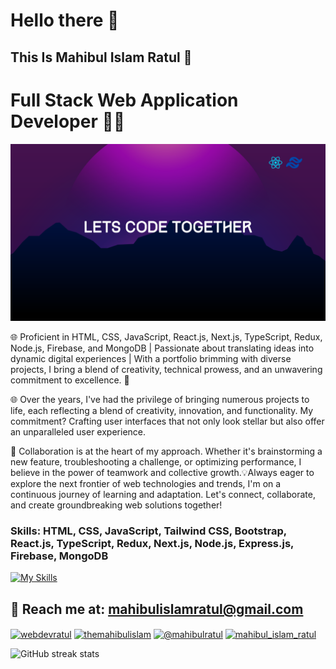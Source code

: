 # Hello there 👋
## This Is Mahibul Islam Ratul 🥰
# Full Stack Web Application Developer 👨‍💻
![This Is Mahibul Islam Ratul](https://github.com/webdevratul/webdevratul/blob/main/gitbanner.png)


🌐 Proficient in HTML, CSS, JavaScript, React.js, Next.js, TypeScript, Redux, Node.js, Firebase, and MongoDB | Passionate about translating ideas into dynamic digital experiences | With a portfolio brimming with diverse projects, I bring a blend of creativity, technical prowess, and an unwavering commitment to excellence. 💼 

🌐 Over the years, I've had the privilege of bringing numerous projects to life, each reflecting a blend of creativity, innovation, and functionality. My commitment? Crafting user interfaces that not only look stellar but also offer an unparalleled user experience.

🤝 Collaboration is at the heart of my approach. Whether it's brainstorming a new feature, troubleshooting a challenge, or optimizing performance, I believe in the power of teamwork and collective growth.💡Always eager to explore the next frontier of web technologies and trends, I'm on a continuous journey of learning and adaptation. Let's connect, collaborate, and create groundbreaking web solutions together!

### Skills: HTML, CSS, JavaScript, Tailwind CSS, Bootstrap, React.js, TypeScript, Redux, Next.js, Node.js, Express.js, Firebase, MongoDB
[![My Skills](https://skillicons.dev/icons?i=html,css,js,react,tailwind,bootstrap,typescript,redux,next,nodejs,express,mongodb,firebase)](https://skillicons.dev)


## 📧 Reach me at:  mahibulislamratul@gmail.com

<p align="left">
<a href="https://linkedin.com/in/webdevratul" target="blank"><img align="center" src="https://raw.githubusercontent.com/rahuldkjain/github-profile-readme-generator/master/src/images/icons/Social/linked-in-alt.svg" alt="webdevratul" height="30" width="40" /></a>
<a href="https://fb.com/themahibulislam" target="blank"><img align="center" src="https://raw.githubusercontent.com/rahuldkjain/github-profile-readme-generator/master/src/images/icons/Social/facebook.svg" alt="themahibulislam" height="30" width="40" /></a>
<a href="https://twitter.com/@mahibulratul" target="blank"><img align="center" src="https://raw.githubusercontent.com/rahuldkjain/github-profile-readme-generator/master/src/images/icons/Social/twitter.svg" alt="@mahibulratul" height="30" width="40" /></a>
<a href="https://instagram.com/mahibul_islam_ratul" target="blank"><img align="center" src="https://raw.githubusercontent.com/rahuldkjain/github-profile-readme-generator/master/src/images/icons/Social/instagram.svg" alt="mahibul_islam_ratul" height="30" width="40" /></a>
</p>

![GitHub streak stats](https://streak-stats.demolab.com/?user=webdevratul)  







